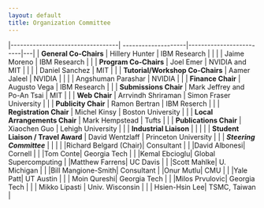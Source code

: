 ```yaml
---
layout: default
title: Organization Committee
---
```


|----------------------------------| --------------------|-------------------------|---|
| **General Co-Chairs**                | Hillery Hunter     | IBM Research            |   |
|                                      | Jaime Moreno       | IBM Research            |   |
| **Program Co-Chairs**                | Joel Emer          | NVIDIA and MIT          |   |
|                                      | Daniel Sanchez     | MIT                     |   |
| **Tutorial/Workshop Co-Chairs**      | Aamer Jaleel       | NVIDIA                  |   |
|                                      | Angshuman Parashar | NVIDIA                  |   |
| **Finance Chair**                    | Augusto Vega       | IBM Research            |   |
| **Submissions Chair**                | Mark Jeffrey and <br> Po-An Tsai     |    MIT     |   |
| **Web Chair**                        | Arrvindh Shriraman | Simon Fraser University |   |
| **Publicity Chair**                  | Ramon Bertran      | IBM Reserch             |   |
| **Registration Chair**               | Michel Kinsy       | Boston University       |   |
| **Local Arrangements Chair**         | Mark Hempstead     | Tufts                   |   |
| **Publications Chair**               | Xiaochen Guo       | Lehigh University       |   |
| **Industrial Liaison**               |                    |                         |   |
| **Student Liaison / Travel Award**  | David Wentzlaff     | Princeton University    |   |
|   ***Steering Committee*** |  | |
|   |Richard Belgard (Chair)|  Consultant |
|   |David Albonesi|  Cornell |
|   |Tom Conte|  Georgia Tech |
|   |Kemal Ebcioglu|  Global Supercomputing 
|   |Matthew Farrens|  UC Davis |
|   |Scott Mahlke|  U. Michigan |
|   |Bill Mangione-Smith|  Consultant 
|   |Onur Mutlu|  CMU |
|   |Yale Patt|  UT Austin  |
|   | Moin Qureshi| Georgia Tech |
|   |Milos Prvulovic|  Georgia Tech |
|   | Mikko Lipasti | Univ. Wisconsin | 
|   | Hsien-Hsin Lee| TSMC, Taiwan  | 
